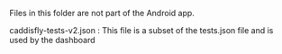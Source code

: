 Files in this folder are not part of the Android app.

caddisfly-tests-v2.json : This file is a subset of the tests.json file and is used by the dashboard